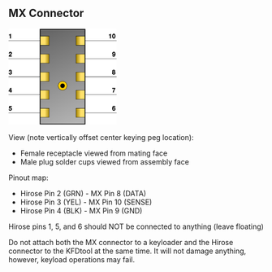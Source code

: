 MX Connector
------------

![pinout](pic/mx_female_receptacle_pinout.png)

View (note vertically offset center keying peg location):

* Female receptacle viewed from mating face
* Male plug solder cups viewed from assembly face

Pinout map:

* Hirose Pin 2 (GRN) - MX Pin 8 (DATA)
* Hirose Pin 3 (YEL) - MX Pin 10 (SENSE)
* Hirose Pin 4 (BLK) - MX Pin 9 (GND)

Hirose pins 1, 5, and 6 should NOT be connected to anything (leave floating)

Do not attach both the MX connector to a keyloader and the Hirose connector to the KFDtool at the same time. It will not damage anything, however, keyload operations may fail.
